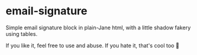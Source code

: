 # email-signature

Simple email signature block in plain-Jane html, with a little shadow fakery using tables.

If you like it, feel free to use and abuse. If you hate it, that's cool too 🙂
